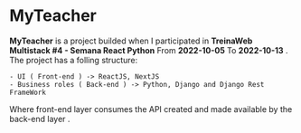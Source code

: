 # MyTeacher

**MyTeacher** is a project builded when I participated in  **TreinaWeb Multistack #4 - Semana React Python**  From **2022-10-05**  To **2022-10-13** . The project has a folling structure:

    - UI ( Front-end ) -> ReactJS, NextJS
    - Business roles ( Back-end ) -> Python, Django and Django Rest FrameWork

Where front-end layer consumes the API created and made available by the back-end layer .
